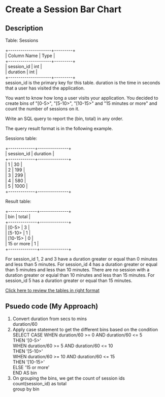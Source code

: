 # Create a Session Bar Chart

## Description

Table: Sessions

+---------------------+---------+<br/>
| Column Name         | Type    |<br/>
+---------------------+---------+<br/>
| session_id          | int     |<br/>
| duration            | int     |<br/>
+---------------------+---------+<br/>
session_id is the primary key for this table.
duration is the time in seconds that a user has visited the application.
 

You want to know how long a user visits your application. You decided to create bins of "[0-5>", "[5-10>", "[10-15>" and "15 minutes or more" and count the number of sessions on it.

Write an SQL query to report the (bin, total) in any order.

The query result format is in the following example.

Sessions table:

+-------------+---------------+<br/>
| session_id  | duration      |<br/>
+-------------+---------------+<br/>
| 1           | 30            |<br/>
| 2           | 199           |<br/>
| 3           | 299           |<br/>
| 4           | 580           |<br/>
| 5           | 1000          |<br/>
+-------------+---------------+<br/>

Result table:

+--------------+--------------+<br/>
| bin          | total        |<br/>
+--------------+--------------+<br/>
| [0-5>        | 3            |<br/>
| [5-10>       | 1            |<br/>
| [10-15>      | 0            |<br/>
| 15 or more   | 1            |<br/>
+--------------+--------------+<br/>

For session_id 1, 2 and 3 have a duration greater or equal than 0 minutes and less than 5 minutes.
For session_id 4 has a duration greater or equal than 5 minutes and less than 10 minutes.
There are no session with a duration greater or equial than 10 minutes and less than 15 minutes.
For session_id 5 has a duration greater or equal than 15 minutes.

[Click here to review the tables in right format](https://leetcode.com/problems/create-a-session-bar-chart/)

## Psuedo code (My Approach)

1. Convert duration from secs to mins <br/>
duration/60
2. Apply case statement to get the different bins based on the condition <br/>
SELECT CASE WHEN duration/60 >= 0 AND duration/60 <= 5 <br/>
                            THEN '[0-5>'<br/>
                            WHEN duration/60 >= 5 AND duration/60 <= 10<br/>
                            THEN '[5-10>'<br/>
                            WHEN duration/60 >= 10 AND duration/60 <= 15<br/>
                            THEN '[10-15>'<br/>
                            ELSE '15 or more'<br/>
                        END AS bin<br/>
3. On grouping the bins, we get the count of session ids<br/>
count(session_id) as total<br/>
group by bin<br/>

